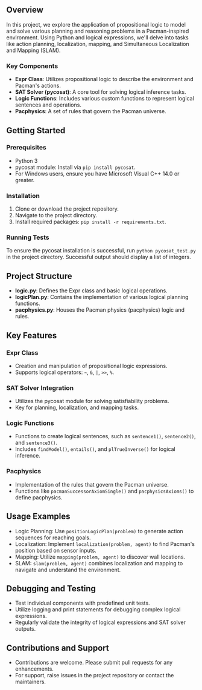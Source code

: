 ## Overview

In this project, we explore the application of propositional logic to model and solve various planning and reasoning problems in a Pacman-inspired environment. Using Python and logical expressions, we'll delve into tasks like action planning, localization, mapping, and Simultaneous Localization and Mapping (SLAM).

### Key Components

- **Expr Class**: Utilizes propositional logic to describe the environment and Pacman's actions.
- **SAT Solver (pycosat)**: A core tool for solving logical inference tasks.
- **Logic Functions**: Includes various custom functions to represent logical sentences and operations.
- **Pacphysics**: A set of rules that govern the Pacman universe.

## Getting Started

### Prerequisites

- Python 3
- pycosat module: Install via `pip install pycosat`.
- For Windows users, ensure you have Microsoft Visual C++ 14.0 or greater.

### Installation

1. Clone or download the project repository.
2. Navigate to the project directory.
3. Install required packages: `pip install -r requirements.txt`.

### Running Tests

To ensure the pycosat installation is successful, run `python pycosat_test.py` in the project directory. Successful output should display a list of integers.

## Project Structure

- **logic.py**: Defines the Expr class and basic logical operations.
- **logicPlan.py**: Contains the implementation of various logical planning functions.
- **pacphysics.py**: Houses the Pacman physics (pacphysics) logic and rules.

## Key Features

### Expr Class

- Creation and manipulation of propositional logic expressions.
- Supports logical operators: `~`, `&`, `|`, `>>`, `%`.

### SAT Solver Integration

- Utilizes the pycosat module for solving satisfiability problems.
- Key for planning, localization, and mapping tasks.

### Logic Functions

- Functions to create logical sentences, such as `sentence1()`, `sentence2()`, and `sentence3()`.
- Includes `findModel()`, `entails()`, and `plTrueInverse()` for logical inference.

### Pacphysics

- Implementation of the rules that govern the Pacman universe.
- Functions like `pacmanSuccessorAxiomSingle()` and `pacphysicsAxioms()` to define pacphysics.

## Usage Examples

- Logic Planning: Use `positionLogicPlan(problem)` to generate action sequences for reaching goals.
- Localization: Implement `localization(problem, agent)` to find Pacman's position based on sensor inputs.
- Mapping: Utilize `mapping(problem, agent)` to discover wall locations.
- SLAM: `slam(problem, agent)` combines localization and mapping to navigate and understand the environment.

## Debugging and Testing

- Test individual components with predefined unit tests.
- Utilize logging and print statements for debugging complex logical expressions.
- Regularly validate the integrity of logical expressions and SAT solver outputs.

## Contributions and Support

- Contributions are welcome. Please submit pull requests for any enhancements.
- For support, raise issues in the project repository or contact the maintainers.

